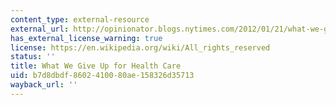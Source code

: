 ```yaml
---
content_type: external-resource
external_url: http://opinionator.blogs.nytimes.com/2012/01/21/what-we-give-up-for-health-care/
has_external_license_warning: true
license: https://en.wikipedia.org/wiki/All_rights_reserved
status: ''
title: What We Give Up for Health Care
uid: b7d8dbdf-8602-4100-80ae-158326d35713
wayback_url: ''
---
```


